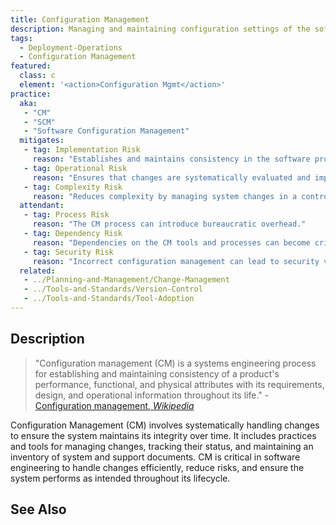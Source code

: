 ```yaml
---
title: Configuration Management
description: Managing and maintaining configuration settings of the software.
tags: 
  - Deployment-Operations
  - Configuration Management
featured: 
  class: c
  element: '<action>Configuration Mgmt</action>'
practice:
  aka: 
   - "CM"
   - "SCM"
   - "Software Configuration Management"
  mitigates:
   - tag: Implementation Risk
     reason: "Establishes and maintains consistency in the software product's performance and attributes."
   - tag: Operational Risk
     reason: "Ensures that changes are systematically evaluated and implemented to minimize disruptions."
   - tag: Complexity Risk
     reason: "Reduces complexity by managing system changes in a controlled and documented manner."
  attendant:
   - tag: Process Risk
     reason: "The CM process can introduce bureaucratic overhead."
   - tag: Dependency Risk
     reason: "Dependencies on the CM tools and processes can become critical points of failure."
   - tag: Security Risk
     reason: "Incorrect configuration management can lead to security vulnerabilities."
  related:
   - ../Planning-and-Management/Change-Management
   - ../Tools-and-Standards/Version-Control
   - ../Tools-and-Standards/Tool-Adoption
---
```


<PracticeIntro details={frontMatter} /> 

## Description

> "Configuration management (CM) is a systems engineering process for establishing and maintaining consistency of a product's performance, functional, and physical attributes with its requirements, design, and operational information throughout its life." - [Configuration management, _Wikipedia_](https://en.wikipedia.org/wiki/Configuration_management)

Configuration Management (CM) involves systematically handling changes to ensure the system maintains its integrity over time. It includes practices and tools for managing changes, tracking their status, and maintaining an inventory of system and support documents. CM is critical in software engineering to handle changes efficiently, reduce risks, and ensure the system performs as intended throughout its lifecycle.

## See Also

<TagList tag="Configuration Management" />